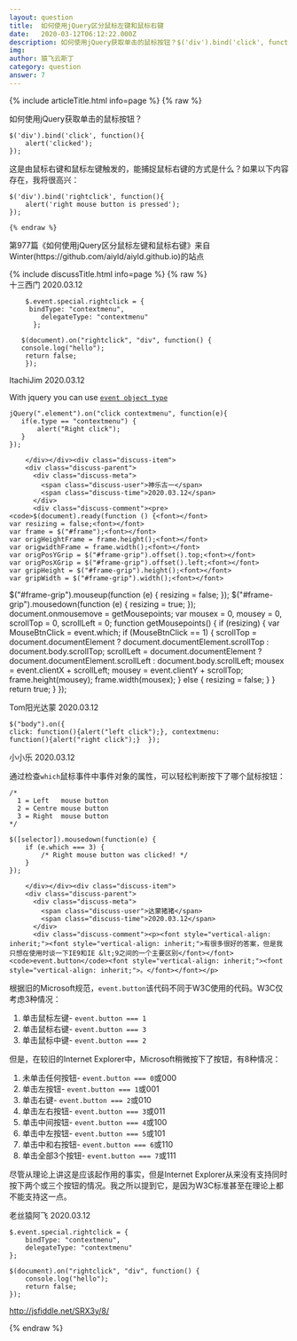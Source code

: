```yaml
---
layout: question
title:  如何使用jQuery区分鼠标左键和鼠标右键
date:   2020-03-12T06:12:22.000Z
description: 如何使用jQuery获取单击的鼠标按钮？$('div').bind('click', function(){    alert('clicked')...
img: 
author: 猿飞云斯丁
category: question
answer: 7
---
```

<div class="article-root">
  <div class="article">
    {% include articleTitle.html info=page %}
    {% raw %}
    <div class="article-content"><p><font style="vertical-align: inherit;"><font style="vertical-align: inherit;">如何使用jQuery获取单击的鼠标按钮？</font></font></p>

<pre><code>$('div').bind('click', function(){<font></font>
    alert('clicked');<font></font>
});<font></font>
</code></pre>

<p><font style="vertical-align: inherit;"><font style="vertical-align: inherit;">这是由鼠标右键和鼠标左键触发的，能捕捉鼠标右键的方式是什么？</font><font style="vertical-align: inherit;">如果以下内容存在，我将很高兴：</font></font></p>

<pre><code>$('div').bind('rightclick', function(){ <font></font>
    alert('right mouse button is pressed');<font></font>
});<font></font>
</code></pre></div>
    {% endraw %}
  </div>
  <p class="winter_mark">第977篇《如何使用jQuery区分鼠标左键和鼠标右键》来自Winter(https://github.com/aiyld/aiyld.github.io)的站点</p>
  <div class="discuss-wrapper">
    {% include discussTitle.html info=page %}
    {% raw %}
    <div class="discuss-item">
        <div class="discuss-parent">
          <div class="discuss-meta">
            <span class="discuss-user">十三西门</span>
            <span class="discuss-time">2020.03.12</span>
          </div>
          <div class="discuss-comment"><pre><code>    $.event.special.rightclick = {<font></font>
     bindType: "contextmenu",<font></font>
        delegateType: "contextmenu"<font></font>
      };<font></font>
<font></font>
   $(document).on("rightclick", "div", function() {<font></font>
   console.log("hello");<font></font>
    return false;<font></font>
    });<font></font>
</code></pre></div>
        </div></div><div class="discuss-item">
        <div class="discuss-parent">
          <div class="discuss-meta">
            <span class="discuss-user">ItachiJim</span>
            <span class="discuss-time">2020.03.12</span>
          </div>
          <div class="discuss-comment"><p>With jquery you can use <a href="https://api.jquery.com/event.type/" rel="nofollow"><code>event object type</code></a></p>

<pre><code>jQuery(".element").on("click contextmenu", function(e){<font></font>
   if(e.type == "contextmenu") {<font></font>
       alert("Right click");<font></font>
   }<font></font>
});<font></font>
</code></pre></div>
        </div></div><div class="discuss-item">
        <div class="discuss-parent">
          <div class="discuss-meta">
            <span class="discuss-user">神乐古一</span>
            <span class="discuss-time">2020.03.12</span>
          </div>
          <div class="discuss-comment"><pre><code>$(document).ready(function () {<font></font>
    var resizing = false;<font></font>
    var frame = $("#frame");<font></font>
    var origHeightFrame = frame.height();<font></font>
    var origwidthFrame = frame.width();<font></font>
    var origPosYGrip = $("#frame-grip").offset().top;<font></font>
    var origPosXGrip = $("#frame-grip").offset().left;<font></font>
    var gripHeight = $("#frame-grip").height();<font></font>
    var gripWidth = $("#frame-grip").width();<font></font>
<font></font>
    $("#frame-grip").mouseup(function (e) {<font></font>
        resizing = false;<font></font>
    });<font></font>
<font></font>
    $("#frame-grip").mousedown(function (e) {<font></font>
        resizing = true;<font></font>
    });<font></font>
    document.onmousemove = getMousepoints;<font></font>
    var mousex = 0, mousey = 0, scrollTop = 0, scrollLeft = 0;<font></font>
    function getMousepoints() {<font></font>
        if (resizing) {<font></font>
            var MouseBtnClick = event.which;<font></font>
            if (MouseBtnClick == 1) {<font></font>
                scrollTop = document.documentElement ? document.documentElement.scrollTop : document.body.scrollTop;<font></font>
                scrollLeft = document.documentElement ? document.documentElement.scrollLeft : document.body.scrollLeft;<font></font>
                mousex = event.clientX + scrollLeft;<font></font>
                mousey = event.clientY + scrollTop;<font></font>
<font></font>
                frame.height(mousey);<font></font>
                frame.width(mousex);<font></font>
            }<font></font>
            else {<font></font>
                resizing = false;<font></font>
            }<font></font>
        }<font></font>
        return true;<font></font>
<font></font>
    }<font></font>
<font></font>
<font></font>
});<font></font>
</code></pre></div>
        </div></div><div class="discuss-item">
        <div class="discuss-parent">
          <div class="discuss-meta">
            <span class="discuss-user">Tom阳光达蒙</span>
            <span class="discuss-time">2020.03.12</span>
          </div>
          <div class="discuss-comment"><pre><code>$("body").on({<font></font>
    click: function(){alert("left click");},<font></font>
    contextmenu: function(){alert("right click");}   <font></font>
});<font></font>
</code></pre></div>
        </div></div><div class="discuss-item">
        <div class="discuss-parent">
          <div class="discuss-meta">
            <span class="discuss-user">小小乐</span>
            <span class="discuss-time">2020.03.12</span>
          </div>
          <div class="discuss-comment"><p><font style="vertical-align: inherit;"><font style="vertical-align: inherit;">通过检查</font></font><code>which</code><font style="vertical-align: inherit;"><font style="vertical-align: inherit;">鼠标事件中事件对象</font><font style="vertical-align: inherit;">的</font><font style="vertical-align: inherit;">属性，</font><font style="vertical-align: inherit;">可以轻松判断按下了哪个鼠标按钮</font><font style="vertical-align: inherit;">：</font></font></p>

<pre><code>/*<font></font>
  1 = Left   mouse button<font></font>
  2 = Centre mouse button<font></font>
  3 = Right  mouse button<font></font>
*/<font></font>
<font></font>
$([selector]).mousedown(function(e) {<font></font>
    if (e.which === 3) {<font></font>
        /* Right mouse button was clicked! */<font></font>
    }<font></font>
});<font></font>
</code></pre></div>
        </div></div><div class="discuss-item">
        <div class="discuss-parent">
          <div class="discuss-meta">
            <span class="discuss-user">达蒙猪猪</span>
            <span class="discuss-time">2020.03.12</span>
          </div>
          <div class="discuss-comment"><p><font style="vertical-align: inherit;"><font style="vertical-align: inherit;">有很多很好的答案，但是我只想在使用时谈一下IE9和IE &lt;9之间的一个主要区别</font></font><code>event.button</code><font style="vertical-align: inherit;"><font style="vertical-align: inherit;">。</font></font></p>

<p><font style="vertical-align: inherit;"><font style="vertical-align: inherit;">根据旧的Microsoft规范，</font></font><code>event.button</code><font style="vertical-align: inherit;"><font style="vertical-align: inherit;">该代码不同于W3C使用的代码。</font><font style="vertical-align: inherit;">W3C仅考虑3种情况：</font></font></p>

<ol>
<li><font style="vertical-align: inherit;"><font style="vertical-align: inherit;">单击鼠标左键- </font></font><code>event.button === 1</code></li>
<li><font style="vertical-align: inherit;"><font style="vertical-align: inherit;">单击鼠标右键- </font></font><code>event.button === 3</code></li>
<li><font style="vertical-align: inherit;"><font style="vertical-align: inherit;">单击鼠标中键- </font></font><code>event.button === 2</code></li>
</ol>

<p><font style="vertical-align: inherit;"><font style="vertical-align: inherit;">但是，在较旧的Internet Explorer中，Microsoft稍微按下了按钮，有8种情况：</font></font></p>

<ol>
<li><font style="vertical-align: inherit;"><font style="vertical-align: inherit;">未单击任何按钮- </font></font><code>event.button === 0</code><font style="vertical-align: inherit;"><font style="vertical-align: inherit;">或000</font></font></li>
<li><font style="vertical-align: inherit;"><font style="vertical-align: inherit;">单击左按钮- </font></font><code>event.button === 1</code><font style="vertical-align: inherit;"><font style="vertical-align: inherit;">或001</font></font></li>
<li><font style="vertical-align: inherit;"><font style="vertical-align: inherit;">单击右键- </font></font><code>event.button === 2</code><font style="vertical-align: inherit;"><font style="vertical-align: inherit;">或010</font></font></li>
<li><font style="vertical-align: inherit;"><font style="vertical-align: inherit;">单击左右按钮- </font></font><code>event.button === 3</code><font style="vertical-align: inherit;"><font style="vertical-align: inherit;">或011</font></font></li>
<li><font style="vertical-align: inherit;"><font style="vertical-align: inherit;">单击中间按钮- </font></font><code>event.button === 4</code><font style="vertical-align: inherit;"><font style="vertical-align: inherit;">或100</font></font></li>
<li><font style="vertical-align: inherit;"><font style="vertical-align: inherit;">单击中左按钮- </font></font><code>event.button === 5</code><font style="vertical-align: inherit;"><font style="vertical-align: inherit;">或101</font></font></li>
<li><font style="vertical-align: inherit;"><font style="vertical-align: inherit;">单击中和右按钮- </font></font><code>event.button === 6</code><font style="vertical-align: inherit;"><font style="vertical-align: inherit;">或110</font></font></li>
<li><font style="vertical-align: inherit;"><font style="vertical-align: inherit;">单击全部3个按钮- </font></font><code>event.button === 7</code><font style="vertical-align: inherit;"><font style="vertical-align: inherit;">或111</font></font></li>
</ol>

<p><font style="vertical-align: inherit;"><font style="vertical-align: inherit;">尽管从理论上讲这是应该起作用的事实，但是Internet Explorer从来没有支持同时按下两个或三个按钮的情况。</font><font style="vertical-align: inherit;">我之所以提到它，是因为W3C标准甚至在理论上都不能支持这一点。</font></font></p></div>
        </div></div><div class="discuss-item">
        <div class="discuss-parent">
          <div class="discuss-meta">
            <span class="discuss-user">老丝猿阿飞</span>
            <span class="discuss-time">2020.03.12</span>
          </div>
          <div class="discuss-comment"><pre><code>$.event.special.rightclick = {<font></font>
    bindType: "contextmenu",<font></font>
    delegateType: "contextmenu"<font></font>
};<font></font>
<font></font>
$(document).on("rightclick", "div", function() {<font></font>
    console.log("hello");<font></font>
    return false;<font></font>
});<font></font>
</code></pre>

<p><a href="http://jsfiddle.net/SRX3y/8/" rel="noreferrer"><font style="vertical-align: inherit;"><font style="vertical-align: inherit;">http://jsfiddle.net/SRX3y/8/</font></font></a></p></div>
        </div></div>
    {% endraw %}
  </div>
<div>
